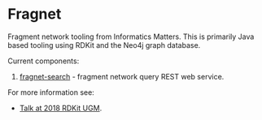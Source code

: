 # Fragnet

Fragment network tooling from Informatics Matters.
This is primarily Java based tooling using RDKit and the Neo4j graph database.

Current components:

1. [fragnet-search]() - fragment network query REST web service.

For more information see:

* [Talk at 2018 RDKit UGM](https://github.com/rdkit/UGM_2018/blob/master/Lightning/tim_dudgeon_fragment-network.pdf).
